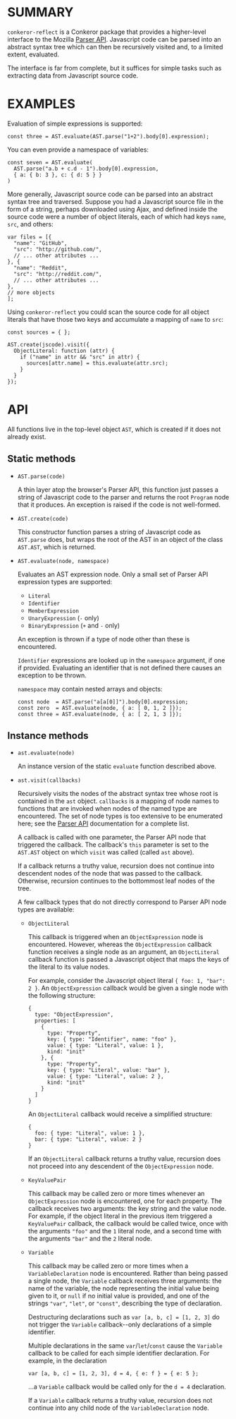 # SUMMARY

`conkeror-reflect` is a Conkeror package that provides a higher-level
interface to the Mozilla
[Parser API](https://developer.mozilla.org/en-US/docs/Mozilla/Projects/SpiderMonkey/Parser_API).
Javascript code can be parsed into an abstract syntax tree which can
then be recursively visited and, to a limited extent, evaluated.

The interface is far from complete, but it suffices for simple tasks
such as extracting data from Javascript source code.

# EXAMPLES

Evaluation of simple expressions is supported:

    const three = AST.evaluate(AST.parse("1+2").body[0].expression);
    
You can even provide a namespace of variables:

    const seven = AST.evaluate(
      AST.parse("a.b + c.d - 1").body[0].expression,
      { a: { b: 3 }, c: { d: 5 } }
    )

More generally, Javascript source code can be parsed into an abstract
syntax tree and traversed.  Suppose you had a Javascript source file
in the form of a string, perhaps downloaded using Ajax, and defined
inside the source code were a number of object literals, each of which
had keys `name`, `src`, and others:

    var files = [{
      "name": "GitHub",
      "src": "http://github.com/",
      // ... other attributes ...
    }, {
      "name": "Reddit",
      "src": "http://reddit.com/",
      // ... other attributes ...
    },
    // more objects
    ];

Using `conkeror-reflect` you could scan the source code for all object
literals that have those two keys and accumulate a mapping of `name`
to `src`:

    const sources = { };

    AST.create(jscode).visit({
      ObjectLiteral: function (attr) {
        if ("name" in attr && "src" in attr) {
          sources[attr.name] = this.evaluate(attr.src);
        }
      }
    });

# API

All functions live in the top-level object `AST`, which is created if
it does not already exist.

## Static methods

- `AST.parse(code)`

  A thin layer atop the browser's Parser API, this function just
  passes a string of Javascript code to the parser and returns the
  root `Program` node that it produces.  An exception is raised if
  the code is not well-formed.
  
- `AST.create(code)`

  This constructor function parses a string of Javascript code as
  `AST.parse` does, but wraps the root of the AST in an object of the
  class `AST.AST`, which is returned.

- `AST.evaluate(node, namespace)`

  Evaluates an AST expression node.  Only a small set of Parser API
  expression types are supported:
  
  - `Literal`
  - `Identifier`
  - `MemberExpression`
  - `UnaryExpression` (`-` only)
  - `BinaryExpression` (`+` and `-` only)
  
  An exception is thrown if a type of node other than these is
  encountered.

  `Identifier` expressions are looked up in the `namespace` argument,
  if one if provided.  Evaluating an identifier that is not defined
  there causes an exception to be thrown.
  
  `namespace` may contain nested arrays and objects:
  
      const node  = AST.parse("a[a[0]]").body[0].expression;
      const zero  = AST.evaluate(node, { a: [ 0, 1, 2 ]});
      const three = AST.evaluate(node, { a: [ 2, 1, 3 ]});

## Instance methods

- `ast.evaluate(node)`

  An instance version of the static `evaluate` function described
  above.

- `ast.visit(callbacks)`
  
  Recursively visits the nodes of the abstract syntax tree whose root
  is contained in the `ast` object.  `callbacks` is a mapping of node
  names to functions that are invoked when nodes of the named type are
  encountered.  The set of node types is too extensive to be
  enumerated here; see the
  [Parser API](https://developer.mozilla.org/en-US/docs/Mozilla/Projects/SpiderMonkey/Parser_API)
  documentation for a complete list.
  
  A callback is called with one parameter, the Parser API node that
  triggered the callback.  The callback's `this` parameter is set to
  the `AST.AST` object on which `visit` was called (called `ast`
  above).
  
  If a callback returns a truthy value, recursion does not continue
  into descendent nodes of the node that was passed to the callback.
  Otherwise, recursion continues to the bottommost leaf nodes of the
  tree.

  A few callback types that do not directly correspond to Parser API
  node types are available:
  
  - `ObjectLiteral`
  
    This callback is triggered when an `ObjectExpression` node is
    encountered.  However, whereas the `ObjectExpression` callback
    function receives a single node as an argument, an `ObjectLiteral`
    callback function is passed a Javascript object that maps the keys
    of the literal to its value nodes.
    
    For example, consider the Javascript object literal
    `{ foo: 1, "bar": 2 }`.  An `ObjectExpression` callback would be
    given a single node with the following structure:
    
    ```
    {
      type: "ObjectExpression",
      properties: [
        {
          type: "Property",
          key: { type: "Identifier", name: "foo" },
          value: { type: "Literal", value: 1 },
          kind: "init"
        }, {
          type: "Property",
          key: { type: "Literal", value: "bar" },
          value: { type: "Literal", value: 2 },
          kind: "init"
        }
      ]
    }
    ```
    
    An `ObjectLiteral` callback would receive a simplified structure:
    
    ```
    {
      foo: { type: "Literal", value: 1 },
      bar: { type: "Literal", value: 2 }
    }
    ```
    
    If an `ObjectLiteral` callback returns a truthy value, recursion
    does not proceed into any descendent of the `ObjectExpression`
    node.
    
  - `KeyValuePair`
  
    This callback may be called zero or more times whenever an
    `ObjectExpression` node is encountered, one for each property.
    The callback receives two arguments: the key string and the value
    node.  For example, if the object literal in the previous item
    triggered a `KeyValuePair` callback, the callback would be called
    twice, once with the arguments `"foo"` and the `1` literal node,
    and a second time with the arguments `"bar"` and the `2` literal
    node.
    
  - `Variable`
  
    This callback may be called zero or more times when a
    `VariableDeclaration` node is encountered.  Rather than being
    passed a single node, the `Variable` callback receives three
    arguments: the name of the variable, the node representing the
    initial value being given to it, or `null` if no initial value is
    provided, and one of the strings `"var"`, `"let"`, or `"const"`,
    describing the type of declaration.
    
    Destructuring declarations such as `var [a, b, c] = [1, 2, 3]` do
    not trigger the `Variable` callback--only declarations of a simple
    identifier.
    
    Multiple declarations in the same `var`/`let`/`const` cause the
    `Variable` callback to be called for each simple identifier
    declaration.  For example, in the declaration
    
        var [a, b, c] = [1, 2, 3], d = 4, { e: f } = { e: 5 };
        
    ...a `Variable` callback would be called only for the `d = 4`
    declaration.
    
    If a `Variable` callback returns a truthy value, recursion does
    not continue into any child node of the `VariableDeclaration`
    node.

